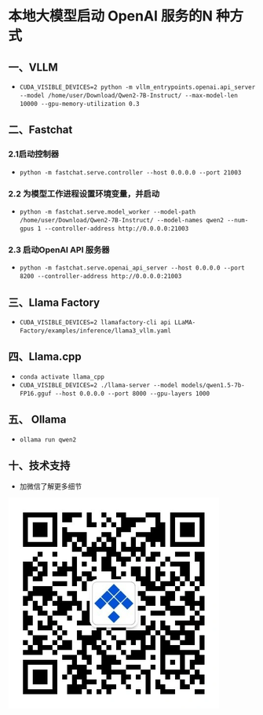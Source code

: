 # 本地大模型启动 OpenAI 服务的N 种方式
## 一、VLLM
- `CUDA_VISIBLE_DEVICES=2 python -m vllm_entrypoints.openai.api_server --model /home/user/Download/Qwen2-7B-Instruct/ --max-model-len 10000 --gpu-memory-utilization 0.3` 

## 二、Fastchat
### 2.1启动控制器
- `python -m fastchat.serve.controller --host 0.0.0.0 --port 21003`

### 2.2 为模型工作进程设置环境变量，并启动 
- `python -m fastchat.serve.model_worker --model-path /home/user/Download/Qwen2-7B-Instruct/ --model-names qwen2 --num-gpus 1 --controller-address http://0.0.0.0:21003`

### 2.3 启动OpenAI API 服务器
- `python -m fastchat.serve.openai_api_server --host 0.0.0.0 --port 8200 --controller-address http://0.0.0.0:21003`

## 三、Llama Factory
- `CUDA_VISIBLE_DEVICES=2 llamafactory-cli api LLaMA-Factory/examples/inference/llama3_vllm.yaml`

## 四、Llama.cpp
- `conda activate llama_cpp`
- `CUDA_VISIBLE_DEVICES=2 ./llama-server --model models/qwen1.5-7b-FP16.gguf --host 0.0.0.0 --port 8000 --gpu-layers 1000`

## 五、 Ollama
- `ollama run qwen2`

## 十、技术支持
- 加微信了解更多细节

![关注公众号](./images/official_qrcode.webp)
